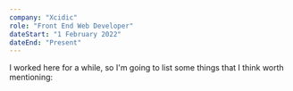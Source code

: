 ```yaml
---
company: "Xcidic"
role: "Front End Web Developer"
dateStart: "1 February 2022"
dateEnd: "Present"
---
```


I worked here for a while, so I'm going to list some things that I think worth mentioning:
